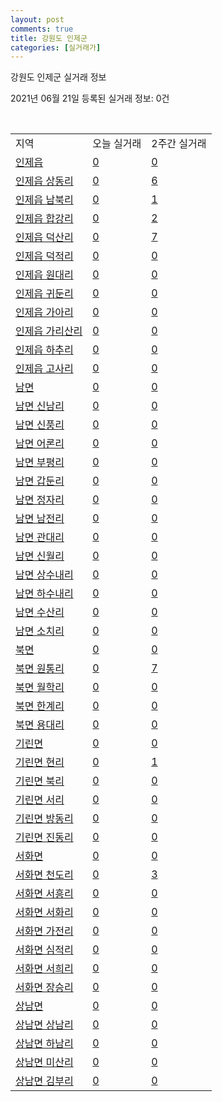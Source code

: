 ```yaml
---
layout: post
comments: true
title: 강원도 인제군
categories: [실거래가]
---
```


강원도 인제군 실거래 정보

2021년 06월 21일 등록된 실거래 정보: 0건

<script type="text/javascript">
  google.charts.load('current', {'packages':['corechart']});
  google.charts.setOnLoadCallback(drawChart);

  function drawChart() {
    var data = google.visualization.arrayToDataTable([['거래일', '매매', '전월세', '전매'], ['2021-04', 6, 2, 0], ['2021-05', 9, 4, 0], ['2021-06', 3, 3, 0]]);

    var options = {
      title: '최근 유형별 거래량 추이',
      legend: { position: 'bottom' }
    };

    var chart = new google.visualization.LineChart(document.getElementById('columnchart_material'));
    chart.draw(data, (options));
  }
</script>

<div id="columnchart_material" style="width: 450px; margin-left: -35px"></div>
<br>
<table class="sortable">
  <tr>
    <td>지역</td>
    <td>오늘 실거래</td>
    <td>2주간 실거래</td>
  </tr>

  
  <tr class="item">
    <td><a href="4281025000.html">인제읍</a></td>
    <td><a href="4281025000.html">0</a></td>
    <td><a href="4281025000.html">0</a></td>
  </tr>
    

  <tr class="item">
    <td><a href="4281025021.html">인제읍 상동리</a></td>
    <td><a href="4281025021.html">0</a></td>
    <td><a href="4281025021.html">6</a></td>
  </tr>
    

  <tr class="item">
    <td><a href="4281025022.html">인제읍 남북리</a></td>
    <td><a href="4281025022.html">0</a></td>
    <td><a href="4281025022.html">1</a></td>
  </tr>
    

  <tr class="item">
    <td><a href="4281025023.html">인제읍 합강리</a></td>
    <td><a href="4281025023.html">0</a></td>
    <td><a href="4281025023.html">2</a></td>
  </tr>
    

  <tr class="item">
    <td><a href="4281025024.html">인제읍 덕산리</a></td>
    <td><a href="4281025024.html">0</a></td>
    <td><a href="4281025024.html">7</a></td>
  </tr>
    

  <tr class="item">
    <td><a href="4281025025.html">인제읍 덕적리</a></td>
    <td><a href="4281025025.html">0</a></td>
    <td><a href="4281025025.html">0</a></td>
  </tr>
    

  <tr class="item">
    <td><a href="4281025026.html">인제읍 원대리</a></td>
    <td><a href="4281025026.html">0</a></td>
    <td><a href="4281025026.html">0</a></td>
  </tr>
    

  <tr class="item">
    <td><a href="4281025027.html">인제읍 귀둔리</a></td>
    <td><a href="4281025027.html">0</a></td>
    <td><a href="4281025027.html">0</a></td>
  </tr>
    

  <tr class="item">
    <td><a href="4281025028.html">인제읍 가아리</a></td>
    <td><a href="4281025028.html">0</a></td>
    <td><a href="4281025028.html">0</a></td>
  </tr>
    

  <tr class="item">
    <td><a href="4281025029.html">인제읍 가리산리</a></td>
    <td><a href="4281025029.html">0</a></td>
    <td><a href="4281025029.html">0</a></td>
  </tr>
    

  <tr class="item">
    <td><a href="4281025030.html">인제읍 하추리</a></td>
    <td><a href="4281025030.html">0</a></td>
    <td><a href="4281025030.html">0</a></td>
  </tr>
    

  <tr class="item">
    <td><a href="4281025031.html">인제읍 고사리</a></td>
    <td><a href="4281025031.html">0</a></td>
    <td><a href="4281025031.html">0</a></td>
  </tr>
    

  <tr class="item">
    <td><a href="4281031000.html">남면</a></td>
    <td><a href="4281031000.html">0</a></td>
    <td><a href="4281031000.html">0</a></td>
  </tr>
    

  <tr class="item">
    <td><a href="4281031021.html">남면 신남리</a></td>
    <td><a href="4281031021.html">0</a></td>
    <td><a href="4281031021.html">0</a></td>
  </tr>
    

  <tr class="item">
    <td><a href="4281031022.html">남면 신풍리</a></td>
    <td><a href="4281031022.html">0</a></td>
    <td><a href="4281031022.html">0</a></td>
  </tr>
    

  <tr class="item">
    <td><a href="4281031023.html">남면 어론리</a></td>
    <td><a href="4281031023.html">0</a></td>
    <td><a href="4281031023.html">0</a></td>
  </tr>
    

  <tr class="item">
    <td><a href="4281031024.html">남면 부평리</a></td>
    <td><a href="4281031024.html">0</a></td>
    <td><a href="4281031024.html">0</a></td>
  </tr>
    

  <tr class="item">
    <td><a href="4281031025.html">남면 갑둔리</a></td>
    <td><a href="4281031025.html">0</a></td>
    <td><a href="4281031025.html">0</a></td>
  </tr>
    

  <tr class="item">
    <td><a href="4281031026.html">남면 정자리</a></td>
    <td><a href="4281031026.html">0</a></td>
    <td><a href="4281031026.html">0</a></td>
  </tr>
    

  <tr class="item">
    <td><a href="4281031027.html">남면 남전리</a></td>
    <td><a href="4281031027.html">0</a></td>
    <td><a href="4281031027.html">0</a></td>
  </tr>
    

  <tr class="item">
    <td><a href="4281031028.html">남면 관대리</a></td>
    <td><a href="4281031028.html">0</a></td>
    <td><a href="4281031028.html">0</a></td>
  </tr>
    

  <tr class="item">
    <td><a href="4281031029.html">남면 신월리</a></td>
    <td><a href="4281031029.html">0</a></td>
    <td><a href="4281031029.html">0</a></td>
  </tr>
    

  <tr class="item">
    <td><a href="4281031030.html">남면 상수내리</a></td>
    <td><a href="4281031030.html">0</a></td>
    <td><a href="4281031030.html">0</a></td>
  </tr>
    

  <tr class="item">
    <td><a href="4281031031.html">남면 하수내리</a></td>
    <td><a href="4281031031.html">0</a></td>
    <td><a href="4281031031.html">0</a></td>
  </tr>
    

  <tr class="item">
    <td><a href="4281031032.html">남면 수산리</a></td>
    <td><a href="4281031032.html">0</a></td>
    <td><a href="4281031032.html">0</a></td>
  </tr>
    

  <tr class="item">
    <td><a href="4281031033.html">남면 소치리</a></td>
    <td><a href="4281031033.html">0</a></td>
    <td><a href="4281031033.html">0</a></td>
  </tr>
    

  <tr class="item">
    <td><a href="4281032000.html">북면</a></td>
    <td><a href="4281032000.html">0</a></td>
    <td><a href="4281032000.html">0</a></td>
  </tr>
    

  <tr class="item">
    <td><a href="4281032021.html">북면 원통리</a></td>
    <td><a href="4281032021.html">0</a></td>
    <td><a href="4281032021.html">7</a></td>
  </tr>
    

  <tr class="item">
    <td><a href="4281032022.html">북면 월학리</a></td>
    <td><a href="4281032022.html">0</a></td>
    <td><a href="4281032022.html">0</a></td>
  </tr>
    

  <tr class="item">
    <td><a href="4281032023.html">북면 한계리</a></td>
    <td><a href="4281032023.html">0</a></td>
    <td><a href="4281032023.html">0</a></td>
  </tr>
    

  <tr class="item">
    <td><a href="4281032024.html">북면 용대리</a></td>
    <td><a href="4281032024.html">0</a></td>
    <td><a href="4281032024.html">0</a></td>
  </tr>
    

  <tr class="item">
    <td><a href="4281033000.html">기린면</a></td>
    <td><a href="4281033000.html">0</a></td>
    <td><a href="4281033000.html">0</a></td>
  </tr>
    

  <tr class="item">
    <td><a href="4281033021.html">기린면 현리</a></td>
    <td><a href="4281033021.html">0</a></td>
    <td><a href="4281033021.html">1</a></td>
  </tr>
    

  <tr class="item">
    <td><a href="4281033022.html">기린면 북리</a></td>
    <td><a href="4281033022.html">0</a></td>
    <td><a href="4281033022.html">0</a></td>
  </tr>
    

  <tr class="item">
    <td><a href="4281033023.html">기린면 서리</a></td>
    <td><a href="4281033023.html">0</a></td>
    <td><a href="4281033023.html">0</a></td>
  </tr>
    

  <tr class="item">
    <td><a href="4281033024.html">기린면 방동리</a></td>
    <td><a href="4281033024.html">0</a></td>
    <td><a href="4281033024.html">0</a></td>
  </tr>
    

  <tr class="item">
    <td><a href="4281033025.html">기린면 진동리</a></td>
    <td><a href="4281033025.html">0</a></td>
    <td><a href="4281033025.html">0</a></td>
  </tr>
    

  <tr class="item">
    <td><a href="4281034000.html">서화면</a></td>
    <td><a href="4281034000.html">0</a></td>
    <td><a href="4281034000.html">0</a></td>
  </tr>
    

  <tr class="item">
    <td><a href="4281034021.html">서화면 천도리</a></td>
    <td><a href="4281034021.html">0</a></td>
    <td><a href="4281034021.html">3</a></td>
  </tr>
    

  <tr class="item">
    <td><a href="4281034022.html">서화면 서흥리</a></td>
    <td><a href="4281034022.html">0</a></td>
    <td><a href="4281034022.html">0</a></td>
  </tr>
    

  <tr class="item">
    <td><a href="4281034023.html">서화면 서화리</a></td>
    <td><a href="4281034023.html">0</a></td>
    <td><a href="4281034023.html">0</a></td>
  </tr>
    

  <tr class="item">
    <td><a href="4281034024.html">서화면 가전리</a></td>
    <td><a href="4281034024.html">0</a></td>
    <td><a href="4281034024.html">0</a></td>
  </tr>
    

  <tr class="item">
    <td><a href="4281034025.html">서화면 심적리</a></td>
    <td><a href="4281034025.html">0</a></td>
    <td><a href="4281034025.html">0</a></td>
  </tr>
    

  <tr class="item">
    <td><a href="4281034026.html">서화면 서희리</a></td>
    <td><a href="4281034026.html">0</a></td>
    <td><a href="4281034026.html">0</a></td>
  </tr>
    

  <tr class="item">
    <td><a href="4281034027.html">서화면 장승리</a></td>
    <td><a href="4281034027.html">0</a></td>
    <td><a href="4281034027.html">0</a></td>
  </tr>
    

  <tr class="item">
    <td><a href="4281035000.html">상남면</a></td>
    <td><a href="4281035000.html">0</a></td>
    <td><a href="4281035000.html">0</a></td>
  </tr>
    

  <tr class="item">
    <td><a href="4281035021.html">상남면 상남리</a></td>
    <td><a href="4281035021.html">0</a></td>
    <td><a href="4281035021.html">0</a></td>
  </tr>
    

  <tr class="item">
    <td><a href="4281035022.html">상남면 하남리</a></td>
    <td><a href="4281035022.html">0</a></td>
    <td><a href="4281035022.html">0</a></td>
  </tr>
    

  <tr class="item">
    <td><a href="4281035023.html">상남면 미산리</a></td>
    <td><a href="4281035023.html">0</a></td>
    <td><a href="4281035023.html">0</a></td>
  </tr>
    

  <tr class="item">
    <td><a href="4281035024.html">상남면 김부리</a></td>
    <td><a href="4281035024.html">0</a></td>
    <td><a href="4281035024.html">0</a></td>
  </tr>
    


</table>


    